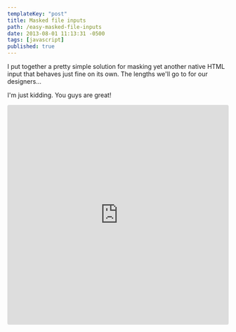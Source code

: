 ```yaml
---
templateKey: "post"
title: Masked file inputs
path: /easy-masked-file-inputs
date: 2013-08-01 11:13:31 -0500
tags: [javascript]
published: true
---
```


I put together a pretty simple solution for masking yet another native HTML input that behaves just fine on its own. The lengths we'll go to for our designers…

I'm just kidding. You guys are great!

<iframe src="https://codesandbox.io/embed/8k2kjzll32?autoresize=1&hidenavigation=1&moduleview=1" style="width:100%; height:500px; border:0; border-radius: 4px; overflow:hidden;" sandbox="allow-modals allow-forms allow-popups allow-scripts allow-same-origin"></iframe>
